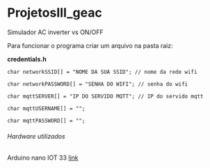 # ProjetosIII_geac
Simulador AC inverter vs ON/OFF

Para funcionar o programa criar um arquivo na pasta raiz:

**credentials.h**

```
char networkSSID[] = "NOME DA SUA SSID"; // nome da rede wifi

char networkPASSWORD[] = "SENHA DO WIFI"; // senha do wifi

char mqttSERVER[] = "IP DO SERVIDO MQTT"; // IP do servido mqtt

char mqttUSERNAME[] = "";

char mqttPASSWORD[] = "";
```

###### Hardware utilizados

Arduino nano IOT 33 [link](https://store.arduino.cc/usa/nano-33-iot)
